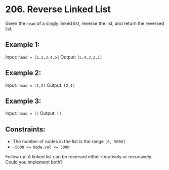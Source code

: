 # 206. Reverse Linked List

Given the `head` of a singly linked list, reverse the list, and return the reversed list.

## Example 1:

Input: `head = [1,2,3,4,5]`
Output: `[5,4,3,2,1]`

## Example 2:


Input: `head = [1,2]`
Output: `[2,1]`

## Example 3:

Input: `head = []`
Output: `[]`

## Constraints:

- The number of nodes in the list is the range `[0, 5000]`.
- `-5000 <= Node.val <= 5000`
 

Follow up: A linked list can be reversed either iteratively or recursively. Could you implement both?

